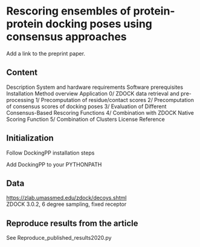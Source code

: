 # Rescoring ensembles of protein-protein docking poses using consensus approaches



Add a link to the preprint paper.

## Content
Description 
System and hardware requirements
Software prerequisites
Installation
Method overview
Application
0/ ZDOCK data retrieval and pre-processing
1/ Precomputation of residue/contact scores
2/ Precomputation of consensus scores of docking poses
3/ Evaluation of Different Consensus-Based Rescoring Functions
4/ Combination with ZDOCK Native Scoring Function
5/ Combination of Clusters
License
Reference

  
## Initialization

Follow DockingPP installation steps 

Add DockingPP to your PYTHONPATH

## Data
https://zlab.umassmed.edu/zdock/decoys.shtml  
ZDOCK 3.0.2, 6 degree sampling, fixed receptor

## Reproduce results from the article 
See Reproduce_published_results2020.py 
